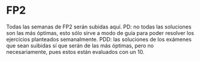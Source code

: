 # FP2
Todas las semanas de FP2 serán subidas aquí.
PD: no todas las soluciones son las más óptimas, esto sólo sirve a modo de guía para poder resolver los ejercicios planteados semanalmente.
PDD: las soluciones de los exámenes que sean suibidas sí que serán de las más óptimas, pero no necesariamente, pues estos están evaluados con un 10.
